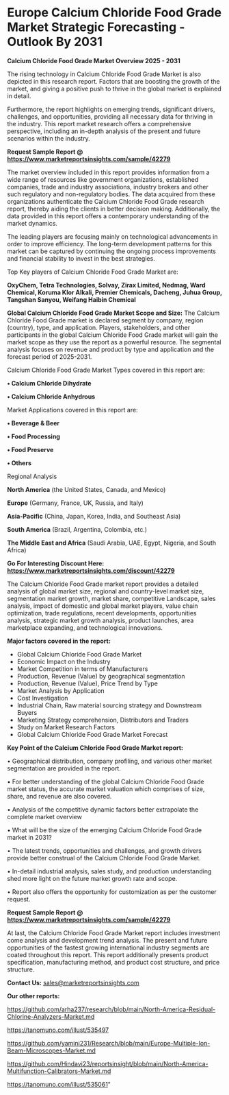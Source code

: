 # Europe Calcium Chloride Food Grade Market Strategic Forecasting - Outlook By 2031

<Strong> Calcium Chloride Food Grade Market Overview 2025 - 2031</strong>

The rising technology in Calcium Chloride Food Grade Market is also depicted in this research report. Factors that are boosting the growth of the market, and giving a positive push to thrive in the global market is explained in detail.

Furthermore, the report highlights on emerging trends, significant drivers, challenges, and opportunities, providing all necessary data for thriving in the industry. This report market research offers a comprehensive perspective, including an in-depth analysis of the present and future scenarios within the industry.

<strong>Request Sample Report @ <a href=https://www.marketreportsinsights.com/sample/42279>https://www.marketreportsinsights.com/sample/42279</a></strong>

The market overview included in this report provides information from a wide range of resources like government organizations, established companies, trade and industry associations, industry brokers and other such regulatory and non-regulatory bodies. The data acquired from these organizations authenticate the Calcium Chloride Food Grade research report, thereby aiding the clients in better decision making. Additionally, the data provided in this report offers a contemporary understanding of the market dynamics.

The leading players are focusing mainly on technological advancements in order to improve efficiency. The long-term development patterns for this market can be captured by continuing the ongoing process improvements and financial stability to invest in the best strategies.

Top Key players of Calcium Chloride Food Grade Market are:

<strong>OxyChem, Tetra Technologies, Solvay, Zirax Limited, Nedmag, Ward Chemical, Koruma Klor Alkali, Premier Chemicals, Dacheng, Juhua Group, Tangshan Sanyou, Weifang Haibin Chemical</strong>

<strong><b>Global Calcium Chloride Food Grade Market Scope and Size:</b></strong>
The Calcium Chloride Food Grade market is declared segment by company, region (country), type, and application. Players, stakeholders, and other participants in the global Calcium Chloride Food Grade market will gain the market scope as they use the report as a powerful resource. The segmental analysis focuses on revenue and product by type and application and the forecast period of 2025-2031.

Calcium Chloride Food Grade Market Types covered in this report are:

<strong>•  Calcium Chloride Dihydrate

•  Calcium Chloride Anhydrous</strong>

Market Applications covered in this report are:

<strong>•  Beverage & Beer

•  Food Processing

•  Food Preserve

•  Others</strong> 

Regional Analysis

<strong>North America</strong> (the United States, Canada, and Mexico)

<strong>Europe</strong> (Germany, France, UK, Russia, and Italy)

<strong>Asia-Pacific</strong> (China, Japan, Korea, India, and Southeast Asia)

<strong>South America</strong> (Brazil, Argentina, Colombia, etc.)

<strong>The Middle East and Africa</strong> (Saudi Arabia, UAE, Egypt, Nigeria, and South Africa)

<strong>Go For Interesting Discount Here: <a href=https://www.marketreportsinsights.com/discount/42279>https://www.marketreportsinsights.com/discount/42279</a></strong>

The Calcium Chloride Food Grade market report provides a detailed analysis of global market size, regional and country-level market size, segmentation market growth, market share, competitive Landscape, sales analysis, impact of domestic and global market players, value chain optimization, trade regulations, recent developments, opportunities analysis, strategic market growth analysis, product launches, area marketplace expanding, and technological innovations.

<strong><b>Major factors covered in the report:</b></strong>
<ul>
  <li>Global Calcium Chloride Food Grade Market </li>
  <li>Economic Impact on the Industry</li>
  <li>Market Competition in terms of Manufacturers</li>
  <li>Production, Revenue (Value) by geographical segmentation</li>
  <li>Production, Revenue (Value), Price Trend by Type</li>
  <li>Market Analysis by Application</li>
  <li>Cost Investigation</li>
  <li>Industrial Chain, Raw material sourcing strategy and Downstream Buyers</li>
  <li>Marketing Strategy comprehension, Distributors and Traders</li>
  <li>Study on Market Research Factors</li>
  <li>Global Calcium Chloride Food Grade Market Forecast</li>
</ul>

<strong><b>Key Point of the Calcium Chloride Food Grade Market report:</b></strong>

• Geographical distribution, company profiling, and various other market segmentation are provided in the report.

• For better understanding of the global Calcium Chloride Food Grade market status, the accurate market valuation which comprises of size, share, and revenue are also covered.

• Analysis of the competitive dynamic factors better extrapolate the complete market overview

• What will be the size of the emerging Calcium Chloride Food Grade market in 2031?

• The latest trends, opportunities and challenges, and growth drivers provide better construal of the Calcium Chloride Food Grade Market.

• In-detail industrial analysis, sales study, and production understanding shed more light on the future market growth rate and scope.

• Report also offers the opportunity for customization as per the customer request.

<strong>Request Sample Report @ <a href=https://www.marketreportsinsights.com/sample/42279>https://www.marketreportsinsights.com/sample/42279</a></strong>

At last, the Calcium Chloride Food Grade Market report includes investment come analysis and development trend analysis. The present and future opportunities of the fastest growing international industry segments are coated throughout this report. This report additionally presents product specification, manufacturing method, and product cost structure, and price structure.

<strong>Contact Us:</strong>
sales@marketreportsinsights.com

<strong>Our other reports:</strong>

<a href=https://github.com/arha237/research/blob/main/North-America-Residual-Chlorine-Analyzers-Market.md>https://github.com/arha237/research/blob/main/North-America-Residual-Chlorine-Analyzers-Market.md</a>

<a href=https://tanomuno.com/illust/535497>https://tanomuno.com/illust/535497</a>

<a href=https://github.com/yamini231/Research/blob/main/Europe-Multiple-Ion-Beam-Microscopes-Market.md>https://github.com/yamini231/Research/blob/main/Europe-Multiple-Ion-Beam-Microscopes-Market.md</a>

<a href=https://github.com/Hindavi23/reportsinsight/blob/main/North-America-Multifunction-Calibrators-Market.md>https://github.com/Hindavi23/reportsinsight/blob/main/North-America-Multifunction-Calibrators-Market.md</a>

<a href=https://tanomuno.com/illust/535061>https://tanomuno.com/illust/535061</a>"
